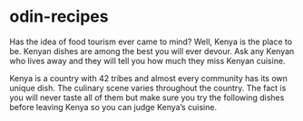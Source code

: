 # odin-recipes

Has the idea of food tourism ever came to mind? Well, Kenya is the place to be. Kenyan dishes are among the best you will ever devour. Ask any Kenyan who lives away and they will tell you how much they miss Kenyan cuisine.

Kenya is a country with 42 tribes and almost every community has its own unique dish. The culinary scene varies throughout the country. The fact is you will never taste all of them but make sure you try the following dishes before leaving Kenya so you can judge Kenya’s cuisine.

